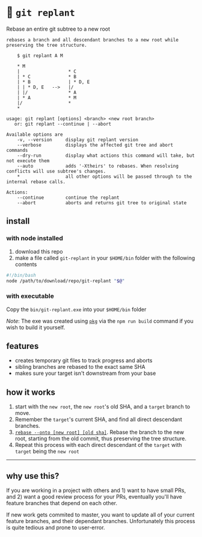 # 🌱 `git replant`

Rebase an entire git subtree to a new root

```
rebases a branch and all descendant branches to a new root while preserving the tree structure.

    $ git replant A M

    * M
    |                  * C
    | * C              * B
    | * B              | * D, E
    | | * D, E   -->   |/
    | |/               * A
    | * A              * M
    |/                 *
    *

usage: git replant [options] <branch> <new root branch>
   or: git replant --continue | --abort

Available options are
    -v, --version     display git replant version
    --verbose         displays the affected git tree and abort commands
    --dry-run         display what actions this command will take, but not execute them
    --auto            adds '-Xtheirs' to rebases. When resolving conflicts will use subtree's changes.
    *                 all other options will be passed through to the internal rebase calls.

Actions:
    --continue        continue the replant
    --abort           aborts and returns git tree to original state
```


## install

### with node installed
1. download this repo
1. make a file called `git-replant` in your `$HOME/bin` folder with the following contents

```bash
#!/bin/bash
node /path/to/download/repo/git-replant "$@"
```

### with executable
Copy the `bin/git-replant.exe` into your `$HOME/bin` folder

*Note*: The exe was created using [`pkg`](https://www.npmjs.com/package/pkg) via the `npm run build` command if you wish to build it yourself.



## features
- creates temporary git files to track progress and aborts
- sibling branches are rebased to the exact same SHA
- makes sure your target isn't downstream from your base



## how it works

1. start with the `new root`, the `new root`'s old SHA, and a `target` branch to move.
1. Remember the `target`'s current SHA, and find all direct descendant branches.
1. [`rebase --onto [new root] [old sha]`](https://stackoverflow.com/questions/29914052/i-cant-understand-the-behaviour-of-git-rebase-onto). Rebase the branch to the new root, starting from the old commit, thus preserving the tree structure.
1. Repeat this process with each direct descendant of the `target` with `target` being the `new root`

---

## why use this?
If you are working in a project with others and 1) want to have small PRs, and 2) want a good review process for your PRs, eventually you'll have feature branches that depend on each other.

If new work gets commited to master, you want to update all of your current feature branches, and their dependant branches. Unfortunately this process is quite tedious and prone to user-error.
